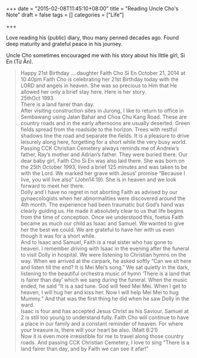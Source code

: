 +++
date = "2015-02-08T11:45:10+08:00"
title = "Reading Uncle Cho's Note"
draft = false
tags = []
categories = ["Life"]

+++

Love reading his (public) diary, thou many penned decades ago. Found deep maturity and grateful peace in his journey.

Uncle Cho sometimes encouraged me with his story about his little girl, Si En (Từ Ân).

<blockquote>
Happy 21st Birthday ….daughter Faith Cho Si En
October 21, 2014 at 10:40pm
Faith Cho is celebrating her 21st Birthday today with the LORD and angels in heaven. She was so precious to Him that He allowed her only a brief stay here. Here is her story.
<br>
25thOct 1993
<br>
There is a land fairer than day.
<br>
After visiting construction sites in Jurong, I like to return to office in Sembawang using Jalan Bahar and Choa Chu Kang Road. These are country roads and in the early afternoons are usually deserted. Green fields spread from the roadside to the horizon. Trees with restful shadows line the road and separate the fields. It is a pleasure to drive leisurely along here, forgetting for a short while the very busy world.
<br>
Passing CCK Christian Cemetery always reminds me of Andrew’s father, Ray’s mother and Adrian’s father. They were buried there. Our dear baby girl, Faith Cho Si En was also laid there. She was born on the 25th October 1993, lived a brief 125 minutes and was taken to be with the Lord. We marked her grave with Jesus’ promise “Because I live, you will live also” (John14:19). She is in heaven and we look forward to meet her there.
<br>
Dolly and I have no regret in not aborting Faith as advised by our gynaecologists when her abnormalities were discovered around the 4th month. The experience had been traumatic but God’s hand was clearly guiding us. He made it absolutely clear to us that life begins from the time of conception. Once we understood this, foetus Faith became as much our child as Isaac and Samuel. We wanted to give her the best we could. We are grateful to have her with us even though it was for a short while.
<br>
And to Isaac and Samuel, Faith is a real sister who has gone to heaven. I remember driving with Isaac in the evening after the funeral to visit Dolly in hospital. We were listening to Christian hymns on the way. When we arrived at the carpark, he asked softly “Can we sit here and listen till the end? It is Mei Mei’s song.” We sat quietly in the dark, listening to the beautiful orchestra music of hymn ‘There is a land that is fairer than day’ which we sang during the funeral. When the music ended, he said “It is a sad tune. God will feed Mei Mei. When I get to heaven, I will hug her and kiss her. Now I will help Mei Mei to hug Mummy.” And that was the first thing he did when he saw Dolly in the ward.
<br>
Isaac is four and has accepted Jesus Christ as his Saviour. Samuel at 2 is still too young to understand fully. Faith Cho will continue to have a place in our family and a constant reminder of heaven. For where your treasure is, there will your heart be also. (Matt 6:21)
<br>
Now it is even more irresistible for me to travel along those country roads. And passing CCK Christian Cemetery, I love to sing “There is a land fairer than day, and by Faith we can see it afar!”
</blockquote>